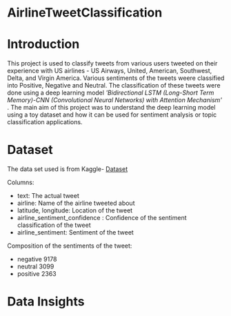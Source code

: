 # AirlineTweetClassification

# Introduction
This project is used to classify tweets from various users tweeted on their experience with US airlines - US Airways, United, American, Southwest, Delta, and Virgin America. Various sentiments of the tweets weere classified into Positive, Negative and Neutral. The classification of these tweets were done using a deep learning model _'Bidirectional LSTM (Long-Short Term Memory)-CNN (Convolutional Neural Networks) with Attention Mechanism'_ . The main aim of this project was to understand the deep learning model using a toy dataset and how it can be used for sentiment analysis or topic classification applications.

# Dataset
The data set used is from Kaggle- [Dataset]<br>

Columns:



- text: The actual tweet
- airline: Name of the airline tweeted about
- latitude, longitude: Location of the tweet
- airline_sentiment_confidence : Confidence of the sentiment classification of the tweet
- airline_sentiment: Sentiment of the tweet



Composition of the sentiments of the tweet:



- negative    9178
- neutral     3099
- positive    2363

# Data Insights


[Dataset]: https://www.kaggle.com/crowdflower/twitter-airline-sentiment
